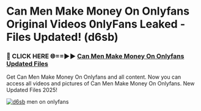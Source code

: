 # Can Men Make Money On Onlyfans Original Videos 0nlyFans Leaked - Files Updated! (d6sb)

<h3>🔴 CLICK HERE 🌐==►► <a href="https://tinyurl.com/3hn5wdd3" rel="nofollow">Can Men Make Money On Onlyfans Updated Files</a></h3>

Get Can Men Make Money On Onlyfans and all content. Now you can access all videos and pictures of Can Men Make Money On Onlyfans. New Updated Files 2025!

[![d6sb](https://i.imgur.com/4HnBqBT.gif)](https://tinyurl.com/3hn5wdd3)
men on onlyfans